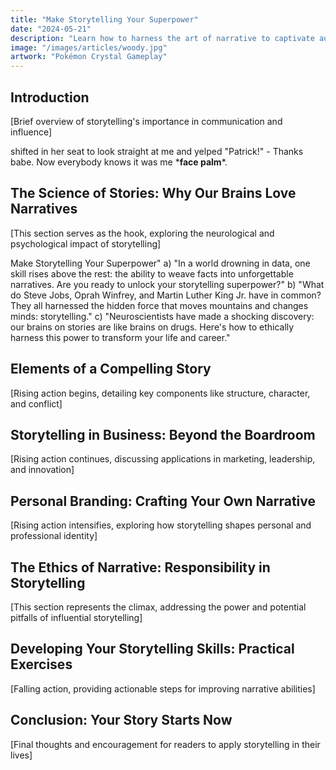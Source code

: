 ```yaml
---
title: "Make Storytelling Your Superpower"
date: "2024-05-21"
description: "Learn how to harness the art of narrative to captivate audiences, influence decisions, and elevate your personal and professional impact."
image: "/images/articles/woody.jpg"
artwork: "Pokémon Crystal Gameplay"
---
```


## Introduction
[Brief overview of storytelling's importance in communication and influence]

shifted in her seat to look straight at me and yelped "Patrick!" - Thanks babe. Now everybody knows it was me \***face palm**\*.

## The Science of Stories: Why Our Brains Love Narratives
[This section serves as the hook, exploring the neurological and psychological impact of storytelling]

Make Storytelling Your Superpower"
a) "In a world drowning in data, one skill rises above the rest: the ability to weave facts into unforgettable narratives. Are you ready to unlock your storytelling superpower?"
b) "What do Steve Jobs, Oprah Winfrey, and Martin Luther King Jr. have in common? They all harnessed the hidden force that moves mountains and changes minds: storytelling."
c) "Neuroscientists have made a shocking discovery: our brains on stories are like brains on drugs. Here's how to ethically harness this power to transform your life and career."

## Elements of a Compelling Story
[Rising action begins, detailing key components like structure, character, and conflict]

## Storytelling in Business: Beyond the Boardroom
[Rising action continues, discussing applications in marketing, leadership, and innovation]

## Personal Branding: Crafting Your Own Narrative
[Rising action intensifies, exploring how storytelling shapes personal and professional identity]

## The Ethics of Narrative: Responsibility in Storytelling
[This section represents the climax, addressing the power and potential pitfalls of influential storytelling]

## Developing Your Storytelling Skills: Practical Exercises
[Falling action, providing actionable steps for improving narrative abilities]

## Conclusion: Your Story Starts Now
[Final thoughts and encouragement for readers to apply storytelling in their lives]